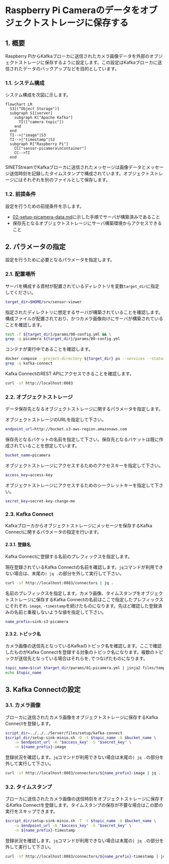 # Raspberry Pi Cameraのデータをオブジェクトストレージに保存する

## 1. 概要

Raspberry PiからKafkaブローカに送信されたカメラ画像データを外部のオブジェクトストレージに保存するように設定します。この設定はKafkaブローカに送信されたデータのバックアップなどを目的としています。

### 1.1. システム構成

システム構成を次図に示します。

```mermaid
flowchart LR
  S3[("Object Storage")]
  subgraph S1[server]
    subgraph K["Apache Kafka"]
      TI(["camera topic"])
    end
  end
  TI-->|"image"|S3
  TI-->|"timestamp"|S3
  subgraph R["Raspberry Pi"]
    CC["sensor-picamera\nContainer"]
    CC-->TI
  end
```

SINETStreamでKafkaブローカに送信されたメッセージは画像データとメッセージ送信時刻を記録したタイムスタンプで構成されています。オブジェクトストレージにはそれぞれを別のファイルとして保存します。

### 1.2. 前提条件

設定を行うための前提条件を示します。

* [02-setup-picamera-data.md](../../../Server/02-setup-picamera-data.md)に示した手順でサーバが構築済みであること
* 保存先となるオブジェクトストレージにサーバ構築環境からアクセスできること

## 2. パラメータの指定

設定を行うために必要となるパラメータを指定します。

### 2.1. 配置場所

サーバを構成する資材が配置されているディレクトリを変数`target_dir`に指定してください。

```bash
target_dir=$HOME/srv/sensor-viewer
```

指定されたディレクトリに想定するサーバが構築されていることを確認します。構成ファイルが配置されており、かつカメラ画像向けにサーバが構築されていることを確認します。

```bash
test -f ${target_dir}/params/00-config.yml && \
grep -q picamera ${target_dir}/params/00-config.yml
```

コンテナが実行中であることを確認します。

```bash
docker compose --project-directory ${target_dir} ps --services --status running | \
grep -q kafka-connect
```

Kafka ConnectのREST APIにアクセスできることを確認します。

```bash
curl -sf http://localhost:8083
```

### 2.2. オブジェクトストレージ

データ保存先となるオブジェクトストレージに関するパラメータを指定します。

オブジェクトストレージのURLを指定して下さい。

```bash
endpoint_url=http://bucket.s3-aws-region.amazonaws.com
```

保存先となるバケットの名前を指定して下さい。保存先となるバケットは既に作成されていることを想定しています。

```bash
bucket_name=picamera
```

オブジェクトストレージにアクセスするためのアクセスキーを指定して下さい。

```bash
access_key=access-key
```

オブジェクトストレージにアクセスするためのシークレットキーを指定して下さい。

```bash
secret_key=secret-key-change-me
```

### 2.3. Kafka Connect

Kafkaブローカからオブジェクトストレージにメッセージを保存するKafka Connectに関するパラメータの指定を行います。

#### 2.3.1. 登録名

Kafka Connectに登録する名前のプレフィックスを指定します。

現在登録されているKafka Connectの名前を確認します。`jq`コマンドが利用できない場合は、末尾の`| jq .`の部分を外して実行して下さい。

```bash
curl -sf http://localhost:8083/connectors | jq .
```

名前のプレフィックスを指定します。カメラ画像、タイムスタンプをオブジェクトストレージに保存するKafka Connectの名前はここで指定したプレフィックスにそれぞれ`-image`, `-timestamp`を続けたものになります。先ほど確認した登録済みの名前と重複しないような値を指定して下さい。

```bash
name_prefix=sink-s3-picamera
```

#### 2.3.2. トピック名

カメラ画像の送信先となっているKafkaのトピック名を確認します。ここで確認したものがKafka Connectを登録する対象のトピック名になります。複数のトピックが送信先となっている場合はそれらを`,`でつなげたものになります。

```bash
topic_name=$(cat $target_dir/params/01-picamera.yml | jinja2 files/template/picamera/topics.j2)
echo $topic_name
```

## 3. Kafka Connectの設定

### 3.1. カメラ画像

ブローカに送信されたカメラ画像をオブジェクトストレージに保存するKafka Connectを登録します。

```bash
script_dir=../../../Server/files/setup/kafka-connect
$script_dir/setup-sink-minio.sh -D -t $topic_name -b $bucket_name \
    -u $endpoint_url -A "$access_key" -S "$secret_key" \
    -n ${name_prefix}-image
```

登録状況を確認します。`jq`コマンドが利用できない場合は末尾の`| jq .`の部分を外して実行して下さい。

```bash
curl -sf http://localhost:8083/connectors/${name_prefix}-image | jq .
```

### 3.2. タイムスタンプ

ブローカに送信されたカメラ画像の送信時刻をオブジェクトストレージに保存するKafka Connectを登録します。タイムスタンプの保存が不要な場合はこの節の実行をスキップできます。

```bash
$script_dir/setup-sink-minio.sh -T -t $topic_name -b $bucket_name \
    -u $endpoint_url -A "$access_key" -S "$secret_key" \
    -n ${name_prefix}-timestamp
```

登録状況を確認します。`jq`コマンドが利用できない場合は末尾の`| jq .`の部分を外して実行して下さい。

```bash
curl -sf http://localhost:8083/connectors/${name_prefix}-timestamp | jq .
```
